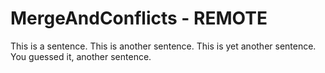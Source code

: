 # MergeAndConflicts - REMOTE



This is a sentence.
This is another sentence.
This is yet another sentence.
You guessed it, another sentence.
